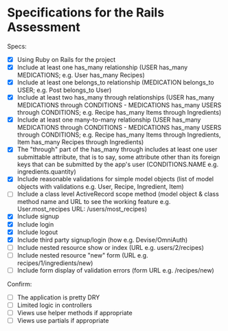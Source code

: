 # Specifications for the Rails Assessment

Specs:
- [x] Using Ruby on Rails for the project
- [x] Include at least one has_many relationship (USER has_many MEDICATIONS; e.g. User has_many Recipes) 
- [x] Include at least one belongs_to relationship (MEDICATION belongs_to USER; e.g. Post belongs_to User)
- [x] Include at least two has_many through relationships (USER has_many MEDICATIONS through CONDITIONS - MEDICATIONS has_many USERS through CONDITIONS; e.g. Recipe has_many Items through Ingredients)
- [x] Include at least one many-to-many relationship (USER has_many MEDICATIONS through CONDITIONS - MEDICATIONS has_many USERS through CONDITIONS; e.g. Recipe has_many Items through Ingredients, Item has_many Recipes through Ingredients)
- [x] The "through" part of the has_many through includes at least one user submittable attribute, that is to say, some attribute other than its foreign keys that can be submitted by the app's user (CONDITIONS.NAME e.g. ingredients.quantity)
- [x] Include reasonable validations for simple model objects (list of model objects with validations e.g. User, Recipe, Ingredient, Item)
- [ ] Include a class level ActiveRecord scope method (model object & class method name and URL to see the working feature e.g. User.most_recipes URL: /users/most_recipes)
- [x] Include signup
- [x] Include login
- [x] Include logout 
- [x] Include third party signup/login (how e.g. Devise/OmniAuth) 
- [ ] Include nested resource show or index (URL e.g. users/2/recipes)
- [ ] Include nested resource "new" form (URL e.g. recipes/1/ingredients/new)
- [ ] Include form display of validation errors (form URL e.g. /recipes/new)

Confirm:
- [ ] The application is pretty DRY
- [ ] Limited logic in controllers
- [ ] Views use helper methods if appropriate
- [ ] Views use partials if appropriate